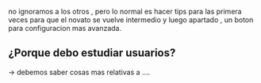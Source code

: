 no ignoramos a los otros , pero lo normal es hacer tips para las primera veces para que el novato se vuelve intermedio y luego apartado , un boton para configuracion mas avanzada.

## ¿Porque debo estudiar usuarios?
-> debemos saber cosas mas relativas a ....